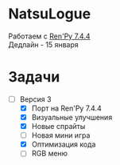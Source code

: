 # NatsuLogue
Работаем с [Ren'Py 7.4.4](https://www.renpy.org/release/7.4.4)  
Дедлайн - 15 января

# Задачи
- [ ] Версия 3
    - [x] Порт на Ren'Py 7.4.4 
    - [x] Визуальные улучшения
    - [x] Новые спрайты 
    - [ ] Новая мини игра
    - [x] Оптимизация кода
    - [ ] RGB меню
